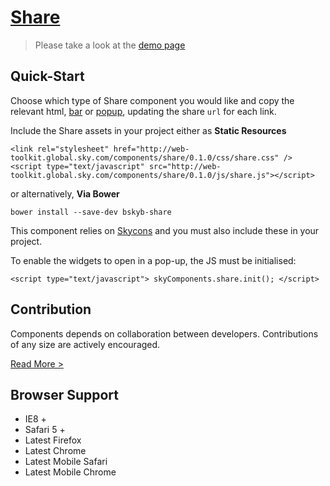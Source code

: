 [Share](http://skyglobal.github.io/share/)
========================

> Please take a look at the [demo page](http://skyglobal.github.io/share/)

## Quick-Start

Choose which type of Share component you would like and copy the relevant html, [bar](demo/_includes/bar.html) or [popup](demo/_includes/popup.html), updating the share `url` for each link.

Include the Share assets in your project either as **Static Resources**

```
<link rel="stylesheet" href="http://web-toolkit.global.sky.com/components/share/0.1.0/css/share.css" />
<script type="text/javascript" src="http://web-toolkit.global.sky.com/components/share/0.1.0/js/share.js"></script>
```

or alternatively, **Via Bower**

```
bower install --save-dev bskyb-share
```

This component relies on [Skycons](https://github.com/skyglobal/skycons) and you must also include these in your project.

To enable the widgets to open in a pop-up, the JS must be initialised:

```
<script type="text/javascript"> skyComponents.share.init(); </script>
```


## Contribution

Components depends on collaboration between developers. Contributions of any size are actively encouraged.

[Read More >](CONTRIBUTING.md)

## Browser Support

 * IE8 +
 * Safari 5 +
 * Latest Firefox
 * Latest Chrome
 * Latest Mobile Safari
 * Latest Mobile Chrome
